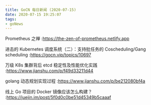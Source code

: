 ```yaml
---
title: GoCN 每日新闻 (2020-07-15)
date: 2020-07-15 19:25:07
tags:
- goNews
---
```

Prometheus 之禅 :https://the-zen-of-prometheus.netlify.app

进击的 Kubernetes 调度系统（二）：支持批任务的 Coscheduling/Gang scheduling :https://gocn.vip/topics/10697

万级 K8s 集群背后 etcd 稳定性及性能优化实践 :https://www.jianshu.com/p/f49d33211d44

golang 动态规划实现过程 :https://www.jianshu.com/p/be212080bf4a

线上 Go 项目的 Docker 镜像应该怎么构建？ :https://juejin.im/post/5f0d0c0be51d45349b5caaaf

